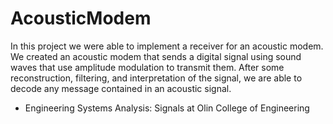 # AcousticModem

In this project we were able to implement a receiver for an acoustic modem. We created an acoustic modem
that sends a digital signal using sound waves that use amplitude modulation to transmit them. After some
reconstruction, filtering, and interpretation of the signal, we are able to decode any message contained in an
acoustic signal.

- Engineering Systems Analysis: Signals at Olin College of Engineering
